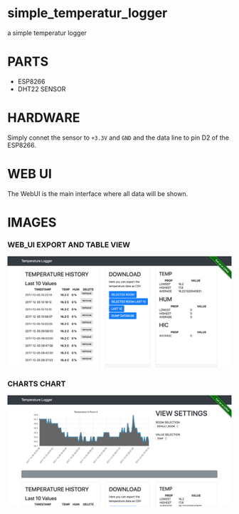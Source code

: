 # simple_temperatur_logger
a simple temperatur logger

# PARTS
* ESP8266
* DHT22 SENSOR


# HARDWARE
Simply connet the sensor to `+3.3V` and `GND` and the data line to pin D2 of the ESP8266.

# WEB UI
The WebUI is the main interface where all data will be shown.


# IMAGES
### WEB_UI EXPORT AND TABLE VIEW
![alt tag](https://raw.githubusercontent.com/RBEGamer/simple_temperatur_logger/master/documentation/images/view_2.png?token=AI2d3xhumYGRRYKxamHKn0mpUhY2V1NWks5aL68OwA%3D%3D)
### CHARTS CHART
![alt tag](https://raw.githubusercontent.com/RBEGamer/simple_temperatur_logger/master/documentation/images/view_1.png?token=AI2d33MIBunONi-FSHI-izDYQ28Awptlks5aL68fwA%3D%3D)
